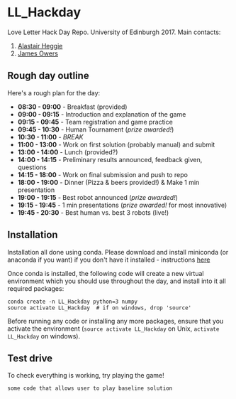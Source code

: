 # LL_Hackday
Love Letter Hack Day Repo. University of Edinburgh 2017. Main contacts:
1. [Alastair Heggie](https://www.eng.ed.ac.uk/about/people/mr-alastair-heggie)
2. [James Owers](https://www.inf.ed.ac.uk/people/students/James_Owers.html)


## Rough day outline
Here's a rough plan for the day:

* **08:30 - 09:00** - Breakfast (provided)
* **09:00 - 09:15** - Introduction and explanation of the game
* **09:15 - 09:45** - Team registration and game practice
* **09:45 - 10:30** - Human Tournament (_prize awarded!_)
* **10:30 - 11:00** - _BREAK_
* **11:00 - 13:00** - Work on first solution (probably manual) and submit
* **13:00 - 14:00** - Lunch (provided?)
* **14:00 - 14:15** - Preliminary results announced, feedback given, questions
* **14:15 - 18:00** - Work on final submission and push to repo
* **18:00 - 19:00** - Dinner (Pizza & beers provided!) & Make 1 min presentation
* **19:00 - 19:15** - Best robot announced (_prize awarded!_)
* **19:15 - 19:45** - 1 min presentations (_prize awarded!_ for most innovative)
* **19:45 - 20:30** - Best human vs. best 3 robots (live!)


## Installation
Installation all done using conda. Please download and install miniconda (or anaconda if you want) if you don't have it installed - instructions [here](https://conda.io/docs/install/quick.html)

Once conda is installed, the following code will create a new virtual
environment which you should use throughout the day, and install into it all
required packages:

```{bash}
conda create -n LL_Hackday python=3 numpy
source activate LL_Hackday  # if on windows, drop 'source'
```

Before running any code or installing any more packages, ensure that you
activate the environment (`source activate LL_Hackday` on Unix,
`activate LL_Hackday` on windows).


## Test drive
To check everything is working, try playing the game!

```{bash}
some code that allows user to play baseline solution
```
